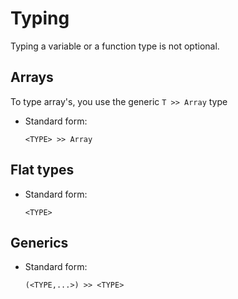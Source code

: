 # Typing

Typing a variable or a function type is not optional.

## Arrays

To type array's, you use the generic `T >> Array` type 

- Standard form:

  ```redditlang
  <TYPE> >> Array
  ```

## Flat types

- Standard form:

    ```redditlang
    <TYPE>
    ```

## Generics

- Standard form:

    ```redditlang
    (<TYPE,...>) >> <TYPE>
    ```
